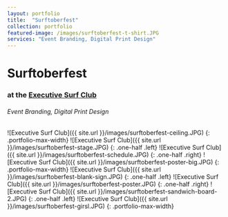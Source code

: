 ```yaml
---
layout: portfolio
title:  "Surftoberfest"
collection: portfolio
featured-image: /images/surftoberfest-t-shirt.JPG
services: "Event Branding, Digital Print Design"
---
```


<div class="portfolio-words">
<h1>Surftoberfest</h1>
<h3>at the <a href="http://www.waterstmarketcc.com/executive-surf-club/">Executive Surf Club</a></h3>
<h6>Event Branding, Digital Print Design</h6>
</div>


![Executive Surf Club]({{ site.url }}/images/surftoberfest-ceiling.JPG)
{: .portfolio-max-width}
![Executive Surf Club]({{ site.url }}/images/surftoberfest-stage.JPG)
{: .one-half .left}
![Executive Surf Club]({{ site.url }}/images/surftoberfest-schedule.JPG)
{: .one-half .right}
![Executive Surf Club]({{ site.url }}/images/surftoberfest-poster-big.JPG)
{: .portfolio-max-width}
![Executive Surf Club]({{ site.url }}/images/surftoberfest-blank-sign.JPG)
{: .one-half .left}
![Executive Surf Club]({{ site.url }}/images/surftoberfest-poster.JPG)
{: .one-half .right}
![Executive Surf Club]({{ site.url }}/images/surftoberfest-sandwich-board-2.JPG)
{: .one-half .left}
![Executive Surf Club]({{ site.url }}/images/surftoberfest-girsl.JPG)
{: .portfolio-max-width}
